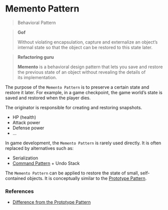 # Memento Pattern

> Behavioral Pattern

> **Gof**
>
> Without violating encapsulation, capture and externalize an object’s internal state so that the object can be restored to this state later.

> **Refactoring guru**
>
> **Memento** is a behavioral design pattern that lets you save and restore the previous state of an object without revealing the details of its implementation.

The purpose of the `Memento Pattern` is to preserve a certain state and restore it later. For example, in a game checkpoint, the game world’s state is saved and restored when the player dies.

The originator is responsible for creating and restoring snapshots.
- HP (health)
- Attack power
- Defense power
- ...

In game development, the `Memento Pattern` is rarely used directly. It is often replaced by alternatives such as:
- Serialization
- [Command Pattern](Command.md) + Undo Stack

The `Memento Pattern` can be applied to restore the state of small, self-contained objects. It is conceptually similar to the [Prototype Pattern](Prototype.md).

### References
- [Difference from the Prototype Pattern](../README.md#the-difference-between-memento-and-prototype)
